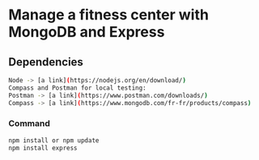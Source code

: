 # Manage a fitness center with MongoDB and Express

## Dependencies
````bash
Node -> [a link](https://nodejs.org/en/download/)
Compass and Postman for local testing:
Postman -> [a link](https://www.postman.com/downloads/)
Compass -> [a link](https://www.mongodb.com/fr-fr/products/compass)
````

### Command
````bash
npm install or npm update
npm install express
````

